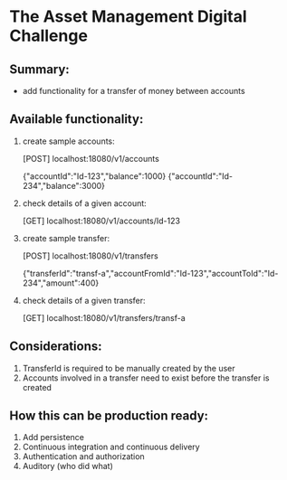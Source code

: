 # The Asset Management Digital Challenge

## Summary:

* add functionality for a transfer of money between accounts

## Available functionality:

1) create sample accounts:

    [POST] localhost:18080/v1/accounts

    {"accountId":"Id-123","balance":1000}
    {"accountId":"Id-234","balance":3000}

2) check details of a given account:

    [GET] localhost:18080/v1/accounts/Id-123

3) create sample transfer:

    [POST] localhost:18080/v1/transfers

    {"transferId":"transf-a","accountFromId":"Id-123","accountToId":"Id-234","amount":400}

4) check details of a given transfer:

    [GET] localhost:18080/v1/transfers/transf-a


## Considerations:

1) TransferId is required to be manually created by the user
2) Accounts involved in a transfer need to exist before the transfer is created


## How this can be production ready:
1) Add persistence
2) Continuous integration and continuous delivery
3) Authentication and authorization
4) Auditory (who did what)

